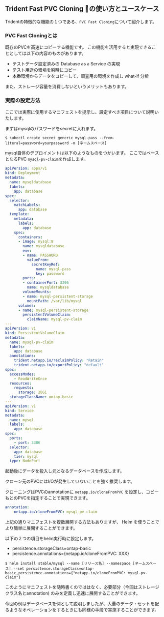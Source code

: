 ## Trident Fast PVC Cloning の使い方とユースケース

Tridentの特徴的な機能の１つである、``PVC Fast Cloning``について紹介します。

### PVC Fast Cloningとは

既存のPVCを高速にコピーする機能です。
この機能を活用すると実現できることとしては以下の内容のものがあります。

- テストデータ設定済みの Database as a Service の実現
- テスト用途の環境を瞬時にコピー
- 本番環境からデータをコピーして、調査用の環境を作成し what-if 分析

また、ストレージ容量を消費しないというメリットもあります。

### 実際の設定方法

ここでは実際に使用するマニフェストを提示し、設定すべき項目について説明いたします。

まずはmysqlのパスワードをsecretに入れます。

```
$ kubectl create secret generic mysql-pass --from-literal=password=yourpassword -n [ネームスペース]
```

mysql自体のデプロイメントは以下のようなものをつかいます。
ここではベースとなるPVC ``mysql-pv-claim``を作成します。

``` yaml
apiVersion: apps/v1
kind: Deployment
metadata:
  name: mysqldatabase
  labels:
    app: database
spec:
  selector:
    matchLabels:
      app: database
  template:
    metadata:
      labels:
        app: database
    spec:
      containers:
      - image: mysql:8
        name: mysqldatabase
        env:
        - name: PASSWORD
          valueFrom:
            secretKeyRef:
              name: mysql-pass
              key: password
        ports:
        - containerPort: 3306
          name: mysqldatabase
        volumeMounts:
        - name: mysql-persistent-storage
          mountPath: /var/lib/mysql
      volumes:
      - name: mysql-persistent-storage
        persistentVolumeClaim:
          claimName: mysql-pv-claim
---
apiVersion: v1
kind: PersistentVolumeClaim
metadata:
  name: mysql-pv-claim
  labels:
    app: database
  annotations:
    trident.netapp.io/reclaimPolicy: "Retain"
    trident.netapp.io/exportPolicy: "default"
spec:
  accessModes:
    - ReadWriteOnce
  resources:
    requests:
      storage: 20Gi
  storageClassName: ontap-basic
---
apiVersion: v1
kind: Service
metadata:
  name: mysql
  labels:
    app: database
spec:
  ports:
    - port: 3306
  selector:
    app: database
    tier: mysql
  type: NodePort
```

起動後にデータを投入し元となるデータベースを作成します。

クローン元のPVCにはI/Oが発生していないことを強く推奨します。

クローニングはPVCのannotationに ``netapp.io/cloneFromPVC`` を設定し、コピーもとのPVCを指定することで実現できます。

``` yaml
annotation:
    netapp.io/cloneFromPVC: mysql-pv-claim
```

上記の通りマニフェストを複数展開する方法もありますが、
Helm を使うことでより簡単に展開することができます。

以下の２つの項目をhelm実行時に設定します。

- persistence.storageClass=ontap-basic
- persistence.annotations={netapp.io/cloneFromPVC: XXX}

```
$ helm install stable/mysql --name [リリース名] --namespace [ネームスペース] --set persistence.storageClass=ontap-basic,persistence.annotations={"netapp.io/cloneFromPVC: mysql-pv-claim"}
```
このようにマニフェストを随時書くのでははなく、必要部分（今回はストレージクラス名とannotation) のみを定義し迅速に展開することができます。

今回の例はデータベースを例として説明しましたが、大量のデータ・セットを配るようなオペレーションをするときにも同様の手段で実施することができます。
